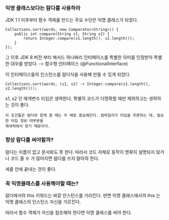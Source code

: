 ### 익명 클래스보다는 람다를 사용하라

JDK 1.1 이후부터 함수 객체를 만드는 주요 수단은 익명 클래스가 되었다.

```
Collections.sort(words, new Comparator<String>() {
    public int compare(String s1, String s2) {
        return Integer.compare(s1.length(), s2.length());
    }
});

```

그 이후 JDK 8 버전 부터 메서드 하나짜리 인터페이스를 특별한 의미를 인정받아 특별한 대우를 받았다.
-> 함수형 인터페이스 (@FunctionalInterface)

이 인터페이스들의 인스턴스를 람다식을 사용해 만들 수 있게 되었다.

```
Collections.sort(words, (s1, s2) -> Integer.compare(s1.length(), s2.length()));
```

s1, s2 인 매개변수 타입은 생략한다. 특별히 코드가 더명확할 때만 제외하고는 생략하는 것이 좋다.

```
이 조건들은 람다와 함께 쓸 때는 두 배로 중요해진다. 컴파일러가 타입을 추론하는 데, 필요한 타입 정보 대부분을 
제네릭에서 얻기 때문이다.
```

### 항상 람다를 써야할까?

람다는 이름이 없고 문서화도 못 한다. 따라서 코드 자체로 동작이 명확히 설명되지 않거나 코드 줄 수 가 많아지면 람다를 쓰지 말아햐 한다.

세줄 안에 끝내는 것이 좋다.


### 꼭 익명클래스를 사용해야할 때는?

람다에서의 this 키워드는 바깥 인스턴스를 가리킨다. 반면 익명 클래스에서의 this 는 익명 클래스의 인스턴스 자신을 가르킨다.

따라서 함수 객체가 자신을 참조해야 한다면 익명 클래스를 써야 한다.


